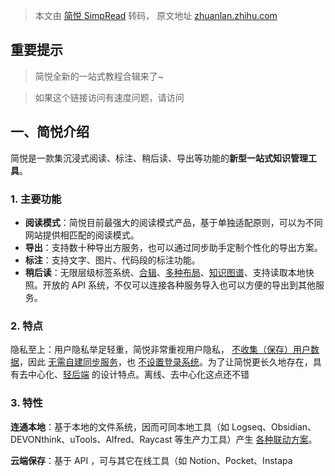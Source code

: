 > 本文由 [简悦 SimpRead](http://ksria.com/simpread/) 转码， 原文地址 [zhuanlan.zhihu.com](https://zhuanlan.zhihu.com/p/382683271)

重要提示
----

> 简悦全新的一站式教程合辑来了~

> 如果这个链接访问有速度问题，请访问

一、简悦介绍
------

简悦是一款集沉浸式阅读、标注、稍后读、导出等功能的**新型一站式知识管理工具**。

### 1. **主要功能**

*   **阅读模式**：简悦目前最强大的阅读模式产品，基于单独适配原则，可以为不同网站提供相匹配的阅读模式。
*   **导出**：支持数十种导出方服务，也可以通过同步助手定制个性化的导出方案。
*   **标注**：支持文字、图片、代码段的标注功能。
*   **稍后读**：无限层级标签系统、[合辑](https://link.zhihu.com/?target=http%3A//ksria.com/simpread/docs/%23/%25E7%25A8%258D%25E5%2590%258E%25E8%25AF%25BB%3Fid%3D%25e5%2590%2588%25e8%25be%2591)、[多种布局](https://link.zhihu.com/?target=http%3A//ksria.com/simpread/docs/%23/%25E7%25A8%258D%25E5%2590%258E%25E8%25AF%25BB-%25E5%25A4%259A%25E7%25A7%258D%25E5%25B8%2583%25E5%25B1%2580)、[知识图谱](https://link.zhihu.com/?target=http%3A//ksria.com/simpread/docs/%23/%25E7%25A8%258D%25E5%2590%258E%25E8%25AF%25BB-%25E5%25A4%259A%25E7%25A7%258D%25E5%25B8%2583%25E5%25B1%2580%3Fid%3D%25e7%259f%25a5%25e8%25af%2586%25e5%259b%25be%25e8%25b0%25b1)、支持读取本地快照。开放的 API 系统，不仅可以连接各种服务导入也可以方便的导出到其他服务。

### 2. **特点**

隐私至上：用户隐私举足轻重，简悦非常重视用户隐私， [不收集（保存）用户数据](https://link.zhihu.com/?target=http%3A//ksria.com/simpread/wiki/%23/%25E7%2594%25A8%25E6%2588%25B7%25E6%258B%25A5%25E6%259C%2589%25E5%25AE%258C%25E6%2595%25B4%25E7%259A%2584%25E6%2595%25B0%25E6%258D%25AE%25E6%2589%2580%25E6%259C%2589%25E6%259D%2583)，因此 [无需自建同步服务](https://link.zhihu.com/?target=http%3A//ksria.com/simpread/wiki/%23/%25E4%25B8%25BA%25E4%25BB%2580%25E4%25B9%2588%25E4%25B8%258D%25E8%2587%25AA%25E5%25BB%25BA%25E5%2590%258C%25E6%25AD%25A5%25E6%259C%258D%25E5%258A%25A1)，也 [不设置登录系统](https://link.zhihu.com/?target=http%3A//ksria.com/simpread/wiki/%23/%25E4%25B8%25BA%25E4%25BB%2580%25E4%25B9%2588%25E4%25B8%258D%25E9%259C%2580%25E8%25A6%2581%25E7%2599%25BB%25E5%25BD%2595%25E7%25B3%25BB%25E7%25BB%259F)。为了让简悦更长久地存在，具有去中心化、[轻后端](https://link.zhihu.com/?target=http%3A//ksria.com/simpread/wiki/%23/%25E7%25AE%2580%25E6%2582%25A6%25E7%259A%2584%25E8%25BD%25BB%25E5%2590%258E%25E7%25AB%25AF%25E6%25A8%25A1%25E5%25BC%258F) 的设计特点。离线、去中心化这点还不错

### 3. **特性**

**连通本地**：基于本地的文件系统，因而可同本地工具（如 Logseq、Obsidian、DEVONthink、uTools、Alfred、Raycast 等生产力工具）产生 [各种联动方案](https://link.zhihu.com/?target=https%3A//github.com/Kenshin/simpread/discussions/2085)。

**云端保存**：基于 API ，可与其它在线工具（如 Notion、Pocket、Instapa